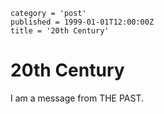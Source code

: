 ```
category = 'post'
published = 1999-01-01T12:00:00Z
title = '20th Century'
```

# 20th Century

I am a message from THE PAST.
